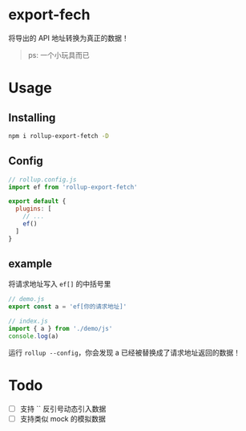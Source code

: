 # export-fech

将导出的 API 地址转换为真正的数据！

> ps: 一个小玩具而已

# Usage

## Installing

```bash
npm i rollup-export-fetch -D
```

## Config

```js
// rollup.config.js
import ef from 'rollup-export-fetch'

export default {
  plugins: [
    // ...
    ef()
  ]
}

```

## example

将请求地址写入 `ef[]` 的中括号里

```js
// demo.js
export const a = 'ef[你的请求地址]'
```

```js
// index.js
import { a } from './demo/js'
console.log(a)
```

运行 `rollup --config`，你会发现 a 已经被替换成了请求地址返回的数据！

# Todo

- [ ] 支持 `` 反引号动态引入数据
- [ ] 支持类似 mock 的模拟数据
